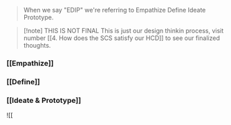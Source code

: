 > When we say "EDIP" we're referring to Empathize Define Ideate Prototype.

> [!note] THIS IS NOT FINAL
> This is just our design thinkin process, visit number [[4. How does the SCS satisfy our HCD]] to see our finalized thoughts.
### [[Empathize]]
### [[Define]]
### [[Ideate & Prototype]]
![[